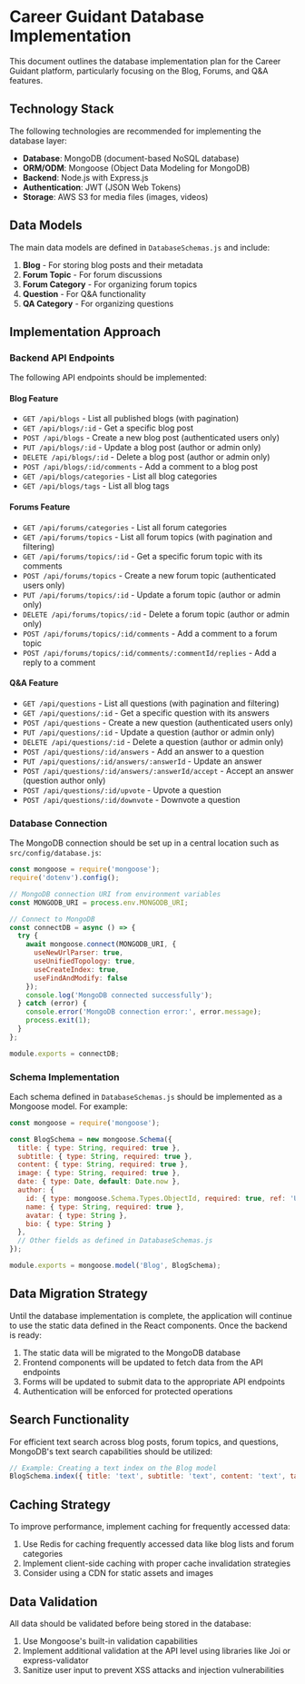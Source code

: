 # Career Guidant Database Implementation

This document outlines the database implementation plan for the Career Guidant platform, particularly focusing on the Blog, Forums, and Q&A features.

## Technology Stack

The following technologies are recommended for implementing the database layer:

- **Database**: MongoDB (document-based NoSQL database)
- **ORM/ODM**: Mongoose (Object Data Modeling for MongoDB)
- **Backend**: Node.js with Express.js
- **Authentication**: JWT (JSON Web Tokens)
- **Storage**: AWS S3 for media files (images, videos)

## Data Models

The main data models are defined in `DatabaseSchemas.js` and include:

1. **Blog** - For storing blog posts and their metadata
2. **Forum Topic** - For forum discussions
3. **Forum Category** - For organizing forum topics
4. **Question** - For Q&A functionality
5. **QA Category** - For organizing questions

## Implementation Approach

### Backend API Endpoints

The following API endpoints should be implemented:

#### Blog Feature
- `GET /api/blogs` - List all published blogs (with pagination)
- `GET /api/blogs/:id` - Get a specific blog post
- `POST /api/blogs` - Create a new blog post (authenticated users only)
- `PUT /api/blogs/:id` - Update a blog post (author or admin only)
- `DELETE /api/blogs/:id` - Delete a blog post (author or admin only)
- `POST /api/blogs/:id/comments` - Add a comment to a blog post
- `GET /api/blogs/categories` - List all blog categories
- `GET /api/blogs/tags` - List all blog tags

#### Forums Feature
- `GET /api/forums/categories` - List all forum categories
- `GET /api/forums/topics` - List all forum topics (with pagination and filtering)
- `GET /api/forums/topics/:id` - Get a specific forum topic with its comments
- `POST /api/forums/topics` - Create a new forum topic (authenticated users only)
- `PUT /api/forums/topics/:id` - Update a forum topic (author or admin only)
- `DELETE /api/forums/topics/:id` - Delete a forum topic (author or admin only)
- `POST /api/forums/topics/:id/comments` - Add a comment to a forum topic
- `POST /api/forums/topics/:id/comments/:commentId/replies` - Add a reply to a comment

#### Q&A Feature
- `GET /api/questions` - List all questions (with pagination and filtering)
- `GET /api/questions/:id` - Get a specific question with its answers
- `POST /api/questions` - Create a new question (authenticated users only)
- `PUT /api/questions/:id` - Update a question (author or admin only)
- `DELETE /api/questions/:id` - Delete a question (author or admin only)
- `POST /api/questions/:id/answers` - Add an answer to a question
- `PUT /api/questions/:id/answers/:answerId` - Update an answer
- `POST /api/questions/:id/answers/:answerId/accept` - Accept an answer (question author only)
- `POST /api/questions/:id/upvote` - Upvote a question
- `POST /api/questions/:id/downvote` - Downvote a question

### Database Connection

The MongoDB connection should be set up in a central location such as `src/config/database.js`:

```javascript
const mongoose = require('mongoose');
require('dotenv').config();

// MongoDB connection URI from environment variables
const MONGODB_URI = process.env.MONGODB_URI;

// Connect to MongoDB
const connectDB = async () => {
  try {
    await mongoose.connect(MONGODB_URI, {
      useNewUrlParser: true,
      useUnifiedTopology: true,
      useCreateIndex: true,
      useFindAndModify: false
    });
    console.log('MongoDB connected successfully');
  } catch (error) {
    console.error('MongoDB connection error:', error.message);
    process.exit(1);
  }
};

module.exports = connectDB;
```

### Schema Implementation

Each schema defined in `DatabaseSchemas.js` should be implemented as a Mongoose model. For example:

```javascript
const mongoose = require('mongoose');

const BlogSchema = new mongoose.Schema({
  title: { type: String, required: true },
  subtitle: { type: String, required: true },
  content: { type: String, required: true },
  image: { type: String, required: true },
  date: { type: Date, default: Date.now },
  author: {
    id: { type: mongoose.Schema.Types.ObjectId, required: true, ref: 'User' },
    name: { type: String, required: true },
    avatar: { type: String },
    bio: { type: String }
  },
  // Other fields as defined in DatabaseSchemas.js
});

module.exports = mongoose.model('Blog', BlogSchema);
```

## Data Migration Strategy

Until the database implementation is complete, the application will continue to use the static data defined in the React components. Once the backend is ready:

1. The static data will be migrated to the MongoDB database
2. Frontend components will be updated to fetch data from the API endpoints
3. Forms will be updated to submit data to the appropriate API endpoints
4. Authentication will be enforced for protected operations

## Search Functionality

For efficient text search across blog posts, forum topics, and questions, MongoDB's text search capabilities should be utilized:

```javascript
// Example: Creating a text index on the Blog model
BlogSchema.index({ title: 'text', subtitle: 'text', content: 'text', tags: 'text' });
```

## Caching Strategy

To improve performance, implement caching for frequently accessed data:

1. Use Redis for caching frequently accessed data like blog lists and forum categories
2. Implement client-side caching with proper cache invalidation strategies
3. Consider using a CDN for static assets and images

## Data Validation

All data should be validated before being stored in the database:

1. Use Mongoose's built-in validation capabilities
2. Implement additional validation at the API level using libraries like Joi or express-validator
3. Sanitize user input to prevent XSS attacks and injection vulnerabilities 